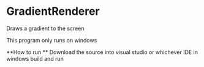 # GradientRenderer
Draws a gradient to the screen

This program only runs on windows

**How to run **
Download the source into visual studio or whichever IDE in windows
build and run
